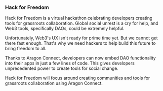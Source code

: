 ### Hack for Freedom

Hack for Freedom is a virtual hackathon celebrating developers creating tools for grassroots collaboration. Global social unrest is a cry for help, and Web3 tools, specifically DAOs, could be extremely helpful.

Unfortunately, Web3's UX isn't ready for prime time yet. But we cannot get there fast enough. That's why we need hackers to help build this future to bring freedom to all.

Thanks to Aragon Connect, developers can now embed DAO functionality into their apps in just a few lines of code. This gives developers unprecedented power to create tools for social change.

Hack for Freedom will focus around creating communities and tools for grassroots collaboration using Aragon Connect.
